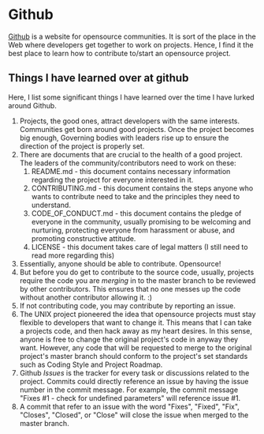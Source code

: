 # Github

[Github](https://github.com) is a website for opensource communities. It is sort of the place in the Web where developers get together to work on projects. Hence, I find it the best place to learn how to contribute to/start an opensource project.

## Things I have learned over at github

Here, I list some significant things I have learned over the time I have lurked around Github.

1. Projects, the good ones, attract developers with the same interests. Communities get born around good projects. Once the project becomes big enough, Governing bodies with leaders rise up to ensure the direction of the project is properly set.
2. There are documents that are crucial to the health of a good project. The leaders of the community/contributors need to work on these:
   1. README.md - this document contains necessary information regarding the project for everyone interested in it.
   2. CONTRIBUTING.md - this document contains the steps anyone who wants to contribute need to take and the principles they need to understand.
   3. CODE\_OF\_CONDUCT.md - this document contains the pledge of everyone in the community, usually promising to be welcoming and nurturing, protecting everyone from harassment or abuse, and promoting constructive attitude.
   4. LICENSE - this document takes care of legal matters (I still need to read more regarding this)
3. Essentially, anyone should be able to contribute. Opensource!
4. But before you do get to contribute to the source code, usually, projects require the code you are *merging* in to the master branch to be reviewed by other contributors. This ensures that no one messes up the code without another contributor allowing it. :)
5. If not contributing code, you may contribute by reporting an issue.
6. The UNIX project pioneered the idea that opensource projects must stay flexible to developers that want to change it. This means that I can take a projects code, and then hack away as my heart desires. In this sense, anyone is free to change the original project's code in anyway they want. However, any code that will be requested to merge to the original project's master branch should conform to the project's set standards such as Coding Style and Project Roadmap.
7. Github *Issues* is the tracker for every task or discussions related to the project. Commits could directly reference an issue by having the issue number in the commit message. For example, the commit message "Fixes #1 - check for undefined parameters" will reference issue #1.
8. A commit that refer to an issue with the word "Fixes", "Fixed", "Fix", "Closes", "Closed", or "Close" will close the issue when merged to the master branch.
